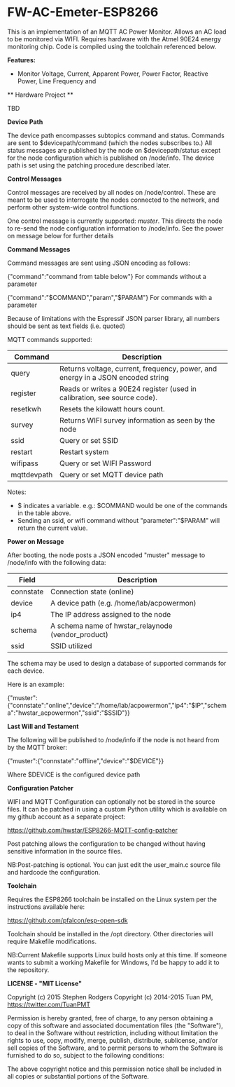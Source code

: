 **FW-AC-Emeter-ESP8266**
==========
This is an implementation of an MQTT AC Power Monitor.
Allows an AC load to be monitored via WIFI. Requires hardware with the Atmel 90E24 energy monitoring chip.
Code is compiled using the toolchain referenced below.

**Features:**

* Monitor Voltage, Current, Apparent Power, Power Factor, Reactive Power, Line Frequency and 


** Hardware Project **

TBD

**Device Path**

The device path encompasses subtopics command and status. Commands are sent to $devicepath/command (which the nodes subscribes to.) All status messages are
published by the node on $devicepath/status except for the node configuration which is published on /node/info. The device path is set using the patching procedure described later.

**Control Messages**

Control messages are received by all nodes on /node/control. These are meant to be used to interrogate the nodes connected to the network, 
and perform other system-wide control functions.

One control message is currently supported: *muster*. This directs the node to re-send the node configuration information to /node/info. See the power on message below for further details


**Command Messages**

Command messages are sent using JSON encoding as follows:

{"command":"command from table below"} For commands without a parameter

{"command":"$COMMAND","param","$PARAM"} For commands with a parameter

Because of limitations with the Espressif JSON parser library, all numbers should be sent as text fields 
(i.e. quoted)

MQTT commands supported:

|Command| Description |
|--------| ----------- |
|query	 | Returns voltage, current, frequency, power, and energy in a JSON encoded string|
|register| Reads or writes a 90E24 register (used in calibration, see source code).
|resetkwh| Resets the kilowatt hours count.
|survey	 | Returns WIFI survey information as seen by the node|
|ssid    | Query or set SSID|
|restart | Restart system|
|wifipass| Query or set WIFI Password|
|mqttdevpath| Query or set MQTT device path

Notes:
* $ indicates a variable. e.g.: $COMMAND would be one of the commands in the table above.
* Sending an ssid, or wifi command without "parameter":"$PARAM" will return the current value.


**Power on Message**

After booting, the node posts a JSON encoded "muster" message to /node/info with the following data:

|Field		| Description|
|-----      | -----------|
|connstate  | Connection state (online)
|device		| A device path (e.g. /home/lab/acpowermon)|
|ip4		| The IP address assigned to the node|
|schema		| A schema name of hwstar_relaynode (vendor_product)|
|ssid       | SSID utilized|


The schema may be used to design a database of supported commands for each device.

Here is an example:

{"muster":{"connstate":"online","device":"/home/lab/acpowermon","ip4":"$IP","schema":"hwstar_acpowermon","ssid":"$SSID"}}

**Last Will and Testament**

The following will be published to /node/info if the node is not heard from by the MQTT broker:

{"muster":{"connstate":"offline","device":"$DEVICE"}}

Where $DEVICE is the configured device path

**Configuration Patcher**

WIFI and MQTT Configuration can optionally not be stored in the source files. It can be patched in using a custom Python utility which is available on my github account as
a separate project:

https://github.com/hwstar/ESP8266-MQTT-config-patcher

Post patching allows the configuration to be changed without having sensitive information in the source files.

NB:Post-patching is optional. You can just edit the user_main.c source file and hardcode the configuration. 

**Toolchain**

Requires the ESP8266 toolchain be installed on the Linux system per the instructions available here:

https://github.com/pfalcon/esp-open-sdk

Toolchain should be installed in the /opt directory. Other directories will require Makefile modifications.

NB:Current Makefile supports Linux build hosts only at this time. If someone wants to submit a working Makefile for Windows, I'd be happy to add it to the repository.

**LICENSE - "MIT License"**

Copyright (c) 2015 Stephen Rodgers 
Copyright (c) 2014-2015 Tuan PM, https://twitter.com/TuanPMT

Permission is hereby granted, free of charge, to any person obtaining a copy of this software and associated documentation files (the "Software"), to deal in the Software without restriction, including without limitation the rights to use, copy, modify, merge, publish, distribute, sublicense, and/or sell copies of the Software, and to permit persons to whom the Software is furnished to do so, subject to the following conditions:

The above copyright notice and this permission notice shall be included in all copies or substantial portions of the Software.



